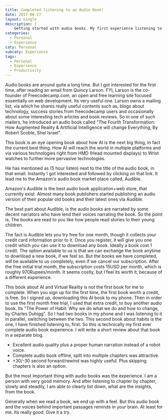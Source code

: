```yaml
---
title: Completed listening to an Audio Book!
date: 2017-06-27
layout: single
description: |
    Getting started with audio books. My first experience listening to an audio book!
categories:
  - Personal
  - Experience
caty: Personal
subcaty: Experience
tags:
  - Personal
  - Experience
  - Productivity
---
```


Audio books are around quite a long time. But I got interested for the first time, after reading an email from Quincy Larson. FYI, Larson is the co-founder of Freecodecamp.com, an open and free learning site focused essentially on web development. Its very useful one. Larson owns a mailing list, via which he shares really useful contents such as, blogs about technology, success stories from freecodecamp users and occasionally about some interesting tech articles and book reviews. So in one of such mailers, he introduced an audio book called "The Fourth Transformation: How Augmented Reality & Artificial Intelligence will change Everything, By Robert Scoble, Shel Israel".

This book is an eye opening book about how AI is the next big thing, in fact the current best thing. How AI will reach the world in multiple platforms and via various technologies right from HMD (Head mounted displays) to Wrist watches to further more pervasive technologies.

He has mentioned as (5 hour listen) next to the title of the audio book, in that email. Instantly I got interested and followed by clicking on that link. It lead me to the Amazon's audio book market place called, Audible.

Amazon's Audible is the best audio book application+web store, that currently exist. Almost many book publishers started publishing an audio version of their popular old books and their latest ones via Audible.

The best part about Audible, is the audio books are narrated by some decent narrators who have lend their voices narrating the book. So the point is, The books are read to you like how people read stories to their young children.

The fact is Audible lets you try free for one month, though it collects your credit card information prior to it. Once you register, it will give you one credit which you can use it to download any book. Ideally a book cost 1 credit. The option available to us is that we can exchange the book anytime to download a new book, if we feel so. But the books we have completed, will be available to us completely, even if we cancel our subscription. After the free initial trial month, the subscription costs 15USD per month, which is roughly 970Rupees/month. It seems costly, but I feel its worth it, because of a different experience.

This book about AI and Virtual Reality is not the first book for me to complete. When you sign up for the first time, the first book worth a credit, is free. So I signed up, downloading this AI book to my phone. Then in order to use the first month free trial, I used that extra credit, to buy another audio book. Its "The Power of Habit: Why we do what we do and how to change, by Charles Duhigg". So I had two books in my phone and I was listening to it in parallel, switching between the two. This second book about habits is the one, I have finished listening to, first. So this is technically my first ever complete audio book experience. I will write a short review about that book in a separate blog.

- Excellent audio quality plus a proper human narration instead of a robot voice.
- Complete audio book offline, split into multiple chapters was attractive.
- +30/-30 second forward/rewind was highly useful. Plus skipping chapters is also an option.

But the most important thing with audio books was the experience. I am a person with very good memory. And after listening to chapter by chapter, slowly and steadily, I am able to clearly list down, what are the insights, from the book.

Generally when we read a book, we end up with a feel. But this audio book and the voices behind important passages reminds in your brain. At least for me. Its really good. Give it a try.

